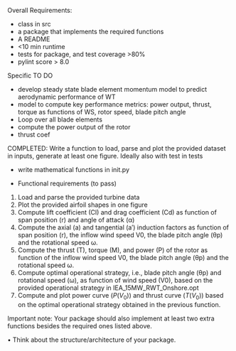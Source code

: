 
Overall Requirements:
- class in src
- a package that implements the required functions
- A README
- <10 min runtime
- tests for package, and test coverage >80%
- pylint score > 8.0

 Specific TO DO
 - develop steady state blade element momentum model to predict aerodynamic performance of WT
 - model to compute key performance metrics: power output, thrust, torque as functions of WS, rotor speed, blade pitch angle
- Loop over all blade elements
 - compute the power output of the rotor
 - thrust coef

COMPLETED:
Write a function to load, parse and plot the provided dataset in inputs, 
  generate at least one figure. Ideally also with test in tests
 - write mathematical functions in init.py 




- Functional requirements (to pass)

1. Load and parse the provided turbine data
2. Plot the provided airfoil shapes in one figure
3. Compute lift coefficient (Cl) and drag coefficient (Cd) as function of span position (r) and angle of attack (α)
4. Compute the axial (a) and tangential (a′) induction factors as function of span position (r), the inflow wind speed V0, the blade pitch angle (θp) and the rotational speed ω.
5. Compute the thrust (T), torque (M), and power (P) of the rotor as function of the inflow wind speed V0, the blade pitch angle (θp) and the rotational speed ω.
6. Compute optimal operational strategy, i.e., blade pitch angle (θp) and rotational speed (ω), as function of wind speed (V0), based on the provided operational strategy in IEA_15MW_RWT_Onshore.opt
7. Compute and plot power curve ($P(V_0)$) and thrust curve ($T(V_0)$) based on the optimal operational strategy obtained in the previous function.

Important note: Your package should also implement at least two extra functions besides the required ones listed above.

 

 • Think about the structure/architecture of your package.
